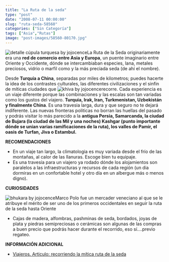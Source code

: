 ```yaml
---
title: "La Ruta de la seda"
type: "post"
date: "2008-07-11 00:00:00"
slug: "ruta-seda-58560"
categories: ["Sin Categoría"]
tags: ["Asia","Rutas"]
image: "post-images/58560-80170.jpg"
---
```


![detalle cúpula turquesa by jojocence](post-images/58560-80170.jpg "detalle cúpula turquesa by jojocence")La Ruta de la Seda originariamente era una **red de comercio entre Asia y Europa**, un puente imaginario entre Oriente y Occidente, dónde se intercambiaban especies, lana, metales preciosos, vidrio o marfil como y la más preciada seda (de ahí el nombre).

Desde **Turquía a China**, separadas por miles de kilometros; puedes hacerte la idea de los contrastes culturales, las diferentes civilizaciones y el sinfin de míticas ciudades que ![khiva by jojocence](post-images/58560-80171.jpg "khiva by jojocence")recorre. Cada experiencia es un viaje diferente porque las combinaciones y las escalas son tan variadas como los gustos del viajero. **Turquia, Irak, Iran, Turkmenistan, Uzbekistán y finalmente China**. Es una travesia larga, dura y que seguro no te dejará indiferente. Las nuevas fronteras politicas no borran las huellas del pasado y podrás visitar lo más parecido a la **antigua Persia, Samarcanda, la ciudad de Bujara (la ciudad de las Mil y una noches) Kashgar (punto importante dónde se unian varias ramificaciones de la ruta), los valles de Pamir, el oasis de Turfan, Jiva o Estambul.**

**RECOMENDACIONES**

- En un viaje tan largo, la climatologia es muy variada desde el frío de las montañas, al calor de las llanuras. Escoge bien tu equipaje.
- Es una travesía para un viajero ya rodado dónde los alojamientos son paralelos a las infraestructuras y recursos de cada región (un dia dormiras en un confortable hotel y otro día en un albergue más o menos digno).

**CURIOSIDADES**

![bhukara by jojocence](post-images/58560-80173.jpg "bhukara by jojocence")Marco Polo fue un mercader veneciano al que se le atribuye el mérito de ser uno de los primeros occidentales en seguir la ruta de la seda hasta Oriente

- Cajas de madera, alfombras, pashminas de seda, bordados, joyas de plata y piedras semipreciosas o cerámicas son algunas de las compras a buen precio que podrás hacer durante el recorrido, eso sí....previo regateo.

**INFORMACIÓN ADICIONAL**

- [Viajeros. Articulo: recorriendo la mítica ruta de la seda](http://www.viajeros.com/article863.html)